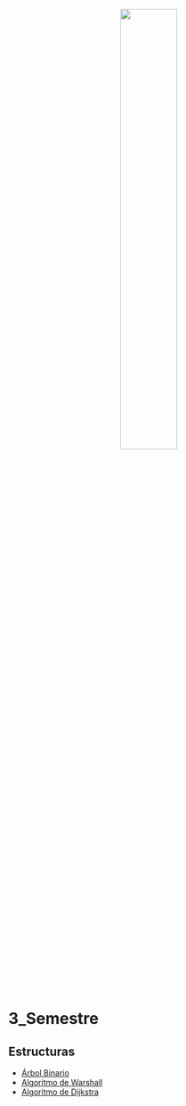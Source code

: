 <p align="center">
	<img src="https://www.uaa.mx/portal/wp-content/uploads/2017/06/uaalogo-01.png" width="45%">
</p>

# 3_Semestre
## Estructuras
- [Árbol Binario](https://andrevitalb.github.io/3_Semestre/Estructuras/arbol_binario/)
- [Algoritmo de Warshall](https://andrevitalb.github.io/3_Semestre/Estructuras/algoritmo_warshall/)
- [Algoritmo de Dijkstra](https://andrevitalb.github.io/3_Semestre/Estructuras/algoritmo_dijkstra/)